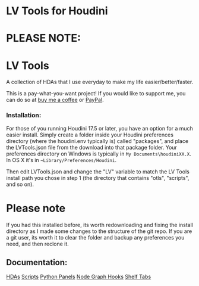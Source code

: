# LV Tools for Houdini

# PLEASE NOTE:

# LV Tools

A collection of HDAs that I use everyday to make my life easier/better/faster.

This is a pay-what-you-want project! If you would like to support me, you can do so at [buy me a coffee](https://www.buymeacoffee.com/lukevan) or [PayPal](https://paypal.me/wobblypictures?country.x=ZA&locale.x=en_US).

### Installation:

For those of you running Houdini 17.5 or later, you have an option for a much easier install.
Simply create a folder inside your Houdini preferences directory (where the houdini.env typically is) called "packages", and place the LVTools.json file from the download into that package folder. Your preferences directory on Windows is typically in `My Documents\houdiniXX.X`. In OS X it's in `~Library/Preferences/Houdini`.

Then edit LVTools.json and change the "LV" variable to match the LV Tools install path you chose in step 1 (the directory that contains "otls", "scripts", and so on).

# Please note

If you had this installed before, its worth redownloading and fixing the install directory as I made some changes to the structure of the git repo.
If you are a git user, its worth it to clear the folder and backup any preferences you need, and then reclone it.

## Documentation:

[HDAs](/otls/)
[Scripts](/scripts/python/README.md)
[Python Panels](/python_panels/)
[Node Graph Hooks](/python3.10libs/)
[Shelf Tabs](/toolbar/)

